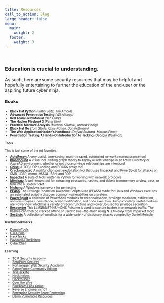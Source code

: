 ```yaml
---
title: Resources
call_to_action: Blog
large_header: false
menu:
  main:
    weight: 2
  footer:
    weight: 3
---
```

<br>

### Education is crucial to understanding.

As such, here are some security resources that may be helpful and hopefully entertaining to further the education of the end-user or the aspiring future cyber ninja.

#### Books
<small><small>
<p style="margin:0"><ul>
<li><b>Black Hat Python</b>
<i>(Justin Seitz, Tim Arnold)</i></li>
<li><b>Advanced Penetration Testing</b>
<i>(Wil Allsopp)</i> </li>
<li><b>Red Team Field Manual</b>
<i>(Ben Clark)</i></li>
<li><b>The Hacker Playbook 3</b>
<i>(Peter Kim)</i></li>
<li><b>Practical Malware Analysis</b>
<i>(Michael Sikorski, Andrew Honig)</i></li>
<li><b>Black Hat Go</b>
<i>(Tom Steele, Chris Patten, Dan Kottmann)</i></li>
<li><b>The Web Application Hacker's Handbook</b>
<i>(Dafydd Stuttard, Marcus Pinto)</i></li>
<li><b>Penetration Testing: A Hands-On Introduction to Hacking</b>
<i>(Georgia Weidman)</i></li>
</ul></p> 


#### Tools
This is just some of the old favorites.
<p style="margin:0"><ul>
<li><b><a href="https://github.com/Tib3rius/AutoRecon" >AutoRecon</a></b>
A very useful, time-saving, multi-threaded, automated network reconnaissance tool</li>

<li><b><a href="https://github.com/BloodHoundAD/BloodHound" >Bloodhound</a></b>
A visual tool utilizing graph theory to display all relationships in an Active Directory or AzureAD environment, whether or not those privilege relationships are intentional</li>

<li><b><a href="https://github.com/jpillora/chisel" >Chisel</a></b>
A TCP/UDP tunneling and SOCKS proxy tool</li>

<li><b><a href="https://github.com/Porchetta-Industries/CrackMapExec" >Crackmapexec</a></b>
A multifunction post-exploitation tool that uses Impacket and PowerSploit for attacks on SMB, LDAP, winrm, MSSQL, SSH, and RDP </li>

<li><b><a href="https://github.com/SecureAuthCorp/impacket" >Impacket</a></b>
A suite of tools written in Python for working with network protocols </li>
<li><b><a href="https://github.com/ParrotSec/mimikatz" >Mimikatz</a></b>
A well-known tool for extracting passwords, hashes, and tickets from memory to view, pass, or turn into a Golden ticket </li>

<li><b><a href="https://github.com/samratashok/nishang" >Nishang</a></b>
A Windows framework for pentesting </li>

<li><b><a href="https://github.com/carlospolop/PEASS-ng" >PEASS</a></b>
The Privilege Escalation Awesome Scripts Suite (PEASS) made for Linux and Windows executes an automated script to discover common vulnerabilities on a system. </li>

<li><b><a href="https://github.com/PowerShellMafia/PowerSploit" >PowerSploit</a></b>
A collection of PowerShell modules for reconnaissance, privilege escalation, exfiltration, anti-virus bypass, persistence, script modification, and code execution. Two particularly useful modules are PowerView which has a variety of recon functions and PowerUp used for privilege escalation </li>

<li><b><a href="https://github.com/lgandx/Responder" >Responder</a></b>
This LLMNR/NBT-NS/mDNS Poisoner is used to capture hashes from network traffic. The hashes can then be cracked offline or used to Pass-the-Hash using NTLMRealyx from Impacket more</a></li>

<li><b><a href="https://github.com/danielmiessler/SecLists" >SecLists</a></b>
A collection of wordlists for a wide variety of dictionary attacks compiled by Daniel Meissler</li>
</ul></p>

#### Useful Bookmarks
<p style="margin:0"><ul>
<li><a href="https://research.domaintools.com/" rel="noopener" target="_blank">DomainTools</a></li>
<li><a href="https://gtfobins.github.io/" rel="noopener" target="_blank">GTFOBins</a></li>
<li><a href="https://book.hacktricks.xyz/" rel="noopener" target="_blank">HackTricks</a></li>
<li><a href="https://github.com/swisskyrepo/PayloadsAllTheThings" rel="noopener" target="_blank">PayloadAllTheThings</a></li>
<li><a href="https://gchq.github.io/CyberChef/" rel="noopener" target="_blank">CyberChef</a></li>
</ul></p>

#### Learning 
<p style="margin:0"><ul>
<li><a href="https://academy.tcm-sec.com/" rel="noopener" target="_blank">TCM Security Academy</a></li>

<li><a href="https://www.zeropointsecurity.co.uk/" rel="noopener" target="_blank">ZeroPoint Security</a></li>

<li><a href="https://portswigger.net/web-security" rel="noopener" target="_blank">Portswigger Web Security Academy</a></li>

<li><a href="https://go.rangeforce.com/community-edition-registration" rel="noopener" target="_blank">RangeForce Community Edition</a></li>
<li><a href="https://tryhackme.com/" rel="noopener" target="_blank">TryHackMe</a></li>

<li><a href="https://hackthebox.eu/" rel="noopener" target="_blank">Hackthebox</a></li>

<li><a href="https://www.hackthissite.org/" rel="noopener" target="_blank">HackthisSite</a></li>

<li><a href="https://overthewire.org/wargames/" rel="noopener" target="_blank">Over the Wire</a></li>

<li><a href="https://blueteamlabs.online/" rel="noopener" target="_blank">BlueTeam Labs Online</a></li>

<li><a href="https://malwareunicorn.org/workshops/re101" rel="noopener" target="_blank">Reverse Engineering 101</a></li>

<li><a href="https://azure.enterprisesecurity.io/" rel="noopener" target="_blank">Enterprise Security Azure Pentesting</a></li>

<li><a href="https://twseptian.github.io/penetration%20testing/pentest/Vulnerable-Resource/" rel="noopener" target="_blank">Damn Vulnerable Resources</a></li>

</small></small>